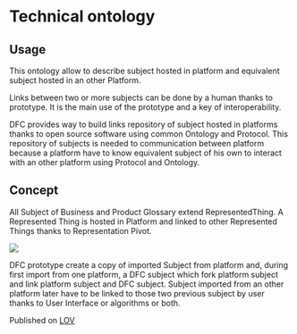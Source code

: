 # Technical ontology

## Usage

This ontology allow to describe subject hosted in platform and equivalent subject hosted in an other Platform.

Links between two or more subjects can be done by a human thanks to prototype. It is the main use of the prototype and a key of interoperability.

DFC provides way to build links repository of subject hosted in platforms thanks to open source software using common Ontology and Protocol. This repository of subjects is needed to communication between platform because a platform have to know equivalent subject of his own to interact with an other platform using Protocol and Ontology.

## Concept

All Subject of Business and Product Glossary extend RepresentedThing. A Represented Thing is hosted in Platform and linked to other Represented Things thanks to Representation Pivot.

![](../.gitbook/assets/selection\_676.png)

DFC prototype create a copy of imported Subject from platform and, during first import from one platform,  a DFC subject which fork platform subject and link platform subject and DFC subject. Subject imported from an other platform later have to be linked to those two previous subject by user thanks to User Interface or algorithms or both.

Published on [LOV](https://lov.linkeddata.es/dataset/lov/vocabs/dfc-t)
